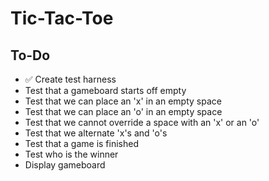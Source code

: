 # Tic-Tac-Toe

## To-Do
- :white_check_mark: Create test harness
- Test that a gameboard starts off empty
- Test that we can place an 'x' in an empty space
- Test that we can place an 'o' in an empty space
- Test that we cannot override a space with an 'x' or an 'o'
- Test that we alternate 'x's and 'o's
- Test that a game is finished
- Test who is the winner
- Display gameboard

